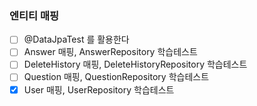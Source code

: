 ### 엔티티 매핑
* [ ] @DataJpaTest 를 활용한다
* [ ] Answer 매핑, AnswerRepository 학습테스트
* [ ] DeleteHistory 매핑, DeleteHistoryRepository 학습테스트
* [ ] Question 매핑, QuestionRepository 학습테스트
* [x] User 매핑, UserRepository 학습테스트
